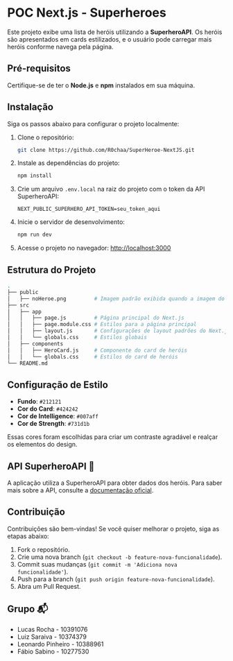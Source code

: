 
# POC Next.js - Superheroes

Este projeto exibe uma lista de heróis utilizando a **SuperheroAPI**. Os heróis são apresentados em cards estilizados, e o usuário pode carregar mais heróis conforme navega pela página. 
  
## Pré-requisitos

Certifique-se de ter o **Node.js** e **npm** instalados em sua máquina.

## Instalação

Siga os passos abaixo para configurar o projeto localmente:

1. Clone o repositório:

   ```bash
   git clone https://github.com/R0chaa/SuperHeroe-NextJS.git
   ```

2. Instale as dependências do projeto:

   ```bash
   npm install
   ```

3. Crie um arquivo `.env.local` na raiz do projeto com o token da API SuperheroAPI:

   ```env
   NEXT_PUBLIC_SUPERHERO_API_TOKEN=seu_token_aqui
   ```

4. Inicie o servidor de desenvolvimento:

   ```bash
   npm run dev
   ```

5. Acesse o projeto no navegador: [http://localhost:3000](http://localhost:3000)

## Estrutura do Projeto 

```bash
.
├── public
│   ├── noHeroe.png         # Imagem padrão exibida quando a imagem do herói não é encontrada
├── src
│   ├── app
│   │   ├── page.js         # Página principal do Next.js
│   │   ├── page.module.css # Estilos para a página principal
│   │   ├── layout.js       # Configurações de layout padrões do Next.js
│   │   └── globals.css     # Estilos globais
│   ├── components
│   │   ├── HeroCard.js     # Componente do card de heróis
│   │   └── globals.css     # Estilos do card de heróis
└── README.md      
```

## Configuração de Estilo

- **Fundo**: `#212121`
- **Cor do Card**: `#424242`
- **Cor de Intelligence**: `#007aff`
- **Cor de Strength**: `#731d1b`

Essas cores foram escolhidas para criar um contraste agradável e realçar os elementos do design.

## API SuperheroAPI 🔗

A aplicação utiliza a SuperheroAPI para obter dados dos heróis. Para saber mais sobre a API, consulte a [documentação oficial](https://superheroapi.com/).

## Contribuição

Contribuições são bem-vindas! Se você quiser melhorar o projeto, siga as etapas abaixo:

1. Fork o repositório.
2. Crie uma nova branch (`git checkout -b feature-nova-funcionalidade`).
3. Commit suas mudanças (`git commit -m 'Adiciona nova funcionalidade'`).
4. Push para a branch (`git push origin feature-nova-funcionalidade`).
5. Abra um Pull Request.

## Grupo 📬

- Lucas Rocha - 10391076
- Luiz Saraiva - 10374379
- Leonardo Pinheiro - 10388961
- Fábio Sabino - 10277530
